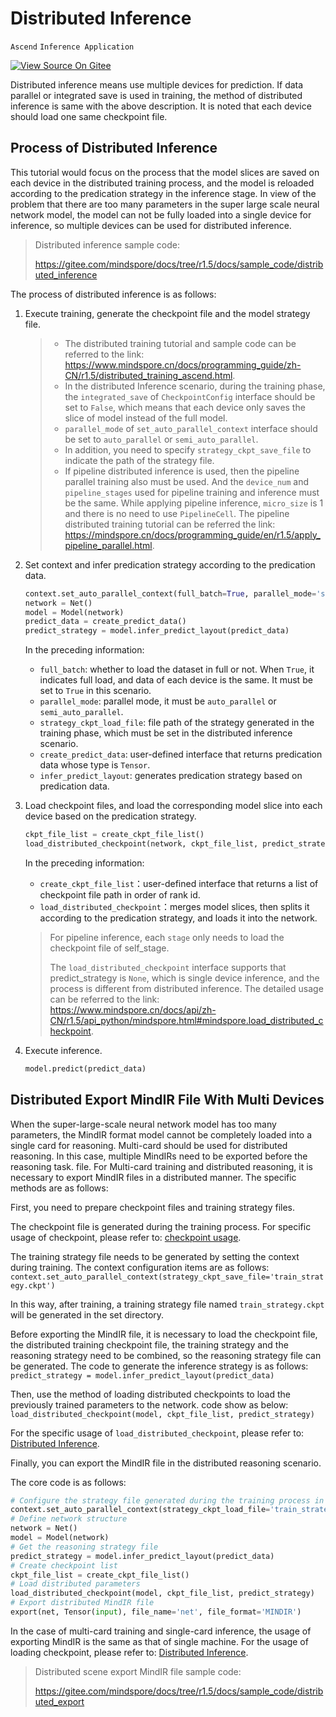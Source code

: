 # Distributed Inference

`Ascend` `Inference Application`

[![View Source On Gitee](https://gitee.com/mindspore/docs/raw/r1.5/resource/_static/logo_source_en.png)](https://gitee.com/mindspore/docs/blob/r1.5/docs/mindspore/programming_guide/source_en/distributed_inference.md)

Distributed inference means use multiple devices for prediction. If data parallel or integrated save is used in training, the method of distributed inference is same with the above description. It is noted that each device should load one same checkpoint file.

## Process of Distributed Inference

This tutorial would focus on the process that the model slices are saved on each device in the distributed training process, and the model is reloaded according to the predication strategy in the inference stage. In view of the problem that there are too many parameters in the super large scale neural network model, the model can not be fully loaded into a single device for inference, so multiple devices can be used for distributed inference.

> Distributed inference sample code:
>
> <https://gitee.com/mindspore/docs/tree/r1.5/docs/sample_code/distributed_inference>

The process of distributed inference is as follows:

1. Execute training, generate the checkpoint file and the model strategy file.

    > - The distributed training tutorial and sample code can be referred to the link: <https://www.mindspore.cn/docs/programming_guide/zh-CN/r1.5/distributed_training_ascend.html>.
    > - In the distributed Inference scenario, during the training phase, the `integrated_save` of `CheckpointConfig` interface should be set to `False`, which means that each device only saves the slice of model instead of the full model.
    > - `parallel_mode` of `set_auto_parallel_context` interface should be set to `auto_parallel` or `semi_auto_parallel`.
    > - In addition, you need to specify `strategy_ckpt_save_file` to indicate the path of the strategy file.
    > - If pipeline distributed inference is used, then the pipeline parallel training also must be used. And the `device_num` and `pipeline_stages` used for pipeline training and inference must be the same.  While applying pipeline inference, `micro_size` is 1 and there is no need to use `PipelineCell`. The pipeline distributed training tutorial can be referred the link: <https://mindspore.cn/docs/programming_guide/en/r1.5/apply_pipeline_parallel.html>.

2. Set context and infer predication strategy according to the predication data.

    ```python
    context.set_auto_parallel_context(full_batch=True, parallel_mode='semi_auto_parallel', strategy_ckpt_load_file='./train_strategy.ckpt')
    network = Net()
    model = Model(network)
    predict_data = create_predict_data()
    predict_strategy = model.infer_predict_layout(predict_data)
    ```

    In the preceding information:

    - `full_batch`: whether to load the dataset in full or not. When `True`, it indicates full load, and data of each device is the same. It must be set to `True` in this scenario.
    - `parallel_mode`: parallel mode, it must be `auto_parallel` or `semi_auto_parallel`.
    - `strategy_ckpt_load_file`: file path of the strategy generated in the training phase, which must be set in the distributed inference scenario.
    - `create_predict_data`: user-defined interface that returns predication data whose type is `Tensor`.
    - `infer_predict_layout`: generates predication strategy based on predication data.

3. Load checkpoint files, and load the corresponding model slice into each device based on the predication strategy.

    ```python
    ckpt_file_list = create_ckpt_file_list()
    load_distributed_checkpoint(network, ckpt_file_list, predict_strategy)
    ```

    In the preceding information:

    - `create_ckpt_file_list`：user-defined interface that returns a list of checkpoint file path in order of rank id.
    - `load_distributed_checkpoint`：merges model slices, then splits it according to the predication strategy, and loads it into the network.

    > For pipeline inference, each `stage` only needs to load the checkpoint file of self_stage.
    >
    > The `load_distributed_checkpoint` interface supports that predict_strategy is `None`, which is single device inference, and the process is different from distributed inference. The detailed usage can be referred to the link:
    > <https://www.mindspore.cn/docs/api/zh-CN/r1.5/api_python/mindspore.html#mindspore.load_distributed_checkpoint>.

4. Execute inference.

    ```python
    model.predict(predict_data)
    ```

## Distributed Export MindIR File With Multi Devices

When the super-large-scale neural network model has too many parameters, the MindIR format model cannot be completely loaded into a single card for reasoning. Multi-card should be used for distributed reasoning. In this case, multiple MindIRs need to be exported before the reasoning task. file.
For Multi-card training and distributed reasoning, it is necessary to export MindIR files in a distributed manner. The specific methods are as follows:

First, you need to prepare checkpoint files and training strategy files.

The checkpoint file is generated during the training process. For specific usage of checkpoint, please refer to: [checkpoint usage](https://www.mindspore.cn/docs/programming_guide/en/r1.5/save_model.html#checkpoint).

The training strategy file needs to be generated by setting the context during training. The context configuration items are as follows:
`context.set_auto_parallel_context(strategy_ckpt_save_file='train_strategy.ckpt')`

In this way, after training, a training strategy file named `train_strategy.ckpt` will be generated in the set directory.

Before exporting the MindIR file, it is necessary to load the checkpoint file, the distributed training checkpoint file, the training strategy and the reasoning strategy need to be combined, so the reasoning strategy file can be generated.
The code to generate the inference strategy is as follows:
`predict_strategy = model.infer_predict_layout(predict_data)`

Then, use the method of loading distributed checkpoints to load the previously trained parameters to the network.
code show as below:
`load_distributed_checkpoint(model, ckpt_file_list, predict_strategy)`

For the specific usage of `load_distributed_checkpoint`, please refer to: [Distributed Inference](https://www.mindspore.cn/docs/programming_guide/en/r1.5/multi_platform_inference_ascend_910.html#distributed-inference-with-multi-devices).

Finally, you can export the MindIR file in the distributed reasoning scenario.

The core code is as follows:

```python
# Configure the strategy file generated during the training process in the context
context.set_auto_parallel_context(strategy_ckpt_load_file='train_strategy.ckpt')
# Define network structure
network = Net()
model = Model(network)
# Get the reasoning strategy file
predict_strategy = model.infer_predict_layout(predict_data)
# Create checkpoint list
ckpt_file_list = create_ckpt_file_list()
# Load distributed parameters
load_distributed_checkpoint(model, ckpt_file_list, predict_strategy)
# Export distributed MindIR file
export(net, Tensor(input), file_name='net', file_format='MINDIR')
```

In the case of multi-card training and single-card inference, the usage of exporting MindIR is the same as that of single machine. For the usage of loading checkpoint, please refer to: [Distributed Inference](https://www.mindspore.cn/docs/programming_guide/en/r1.5/multi_platform_inference_ascend_910.html#ascend-910-ai).

> Distributed scene export MindIR file sample code:
>
> <https://gitee.com/mindspore/docs/tree/r1.5/docs/sample_code/distributed_export>
